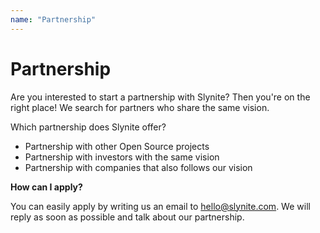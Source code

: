 ```yaml
---
name: "Partnership"
---
```

# Partnership

Are you interested to start a partnership with Slynite? Then you're on the right place!
We search for partners who share the same vision.

Which partnership does Slynite offer?
 - Partnership with other Open Source projects
 - Partnership with investors with the same vision
 - Partnership with companies that also follows our vision

**How can I apply?**

You can easily apply by writing us an email to [hello@slynite.com](mailto://hello@slynite.com). We will reply as soon as possible and talk about our partnership.